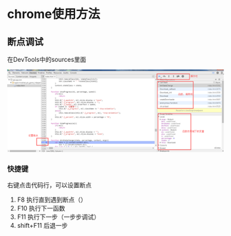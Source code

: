 # chrome使用方法

## 断点调试

在DevTools中的sources里面

![debug](./img/debug.png)

### 快捷键

右键点击代码行，可以设置断点

1. F8 执行直到遇到断点（）
2. F10 执行下一函数
3. F11 执行下一步（一步步调试）
4. shift+F11 后退一步


